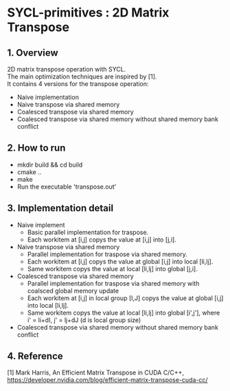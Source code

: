 # SYCL-primitives : 2D Matrix Transpose
## 1. Overview  
2D matrix transpose operation with SYCL.  
The main optimization techniques are inspired by [1].  
It contains 4 versions for the transpose operation:  
- Naive implementation  
- Naive transpose via shared memory  
- Coalesced transpose via shared memory  
- Coalesced transpose via shared memory without shared memory bank conflict  

## 2. How to run
- mkdir build && cd build
- cmake ..
- make
- Run the executable 'transpose.out'
  
## 3. Implementation detail
- Naive implement
    - Basic parallel implementation for traspose. 
    - Each workitem at [i,j] copys the value at [i,j] into [j,i].
- Naive transpose via shared memory
    - Parallel implementation for traspose via shared memory. 
    - Each workitem at [i,j] copys the value at global [i,j] into local [li,lj].
    - Same workitem copys the value at local [li,lj] into global [j,i].
- Coalesced transpose via shared memory
    - Parallel implementation for traspose via shared memory with coalsced global memory update 
    - Each workitem at [i,j] in local group [I,J] copys the value at global [i,j] into local [li,lj].
    - Same workitem copys the value at local [li,lj] into global [i',j'], where i' = li+dI, j' = lj+dJ (d is local group size)
- Coalesced transpose via shared memory without shared memory bank conflict
## 4. Reference
[1] Mark Harris, An Efficient Matrix Transpose in CUDA C/C++, https://developer.nvidia.com/blog/efficient-matrix-transpose-cuda-cc/
